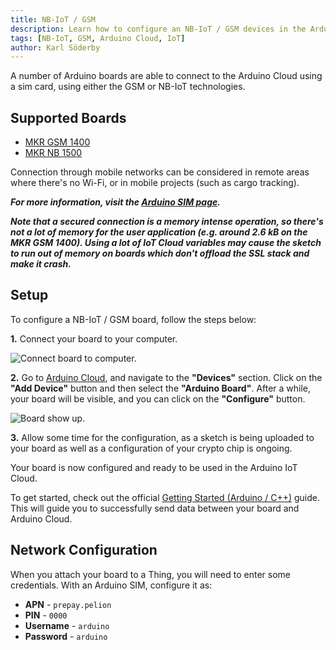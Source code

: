 ```yaml
---
title: NB-IoT / GSM
description: Learn how to configure an NB-IoT / GSM devices in the Arduino Cloud.
tags: [NB-IoT, GSM, Arduino Cloud, IoT]
author: Karl Söderby
---
```


A number of Arduino boards are able to connect to the Arduino Cloud using a sim card, using either the GSM or NB-IoT technologies.

## Supported Boards

- [MKR GSM 1400](https://store.arduino.cc/arduino-mkr-gsm-1400)
- [MKR NB 1500](https://store.arduino.cc/arduino-mkr-nb-1500-1413)

Connection through mobile networks can be considered in remote areas where there's no Wi-Fi, or in mobile projects (such as cargo tracking).  

***For more information, visit the [Arduino SIM page](https://store.arduino.cc/digital/sim).***

***Note that a secured connection is a memory intense operation, so there's not a lot of memory for the user application (e.g. around 2.6 kB on the MKR GSM 1400). Using a lot of IoT Cloud variables may cause the sketch to run out of memory on boards which don't offload the SSL stack and make it crash.***

## Setup

To configure a NB-IoT / GSM board, follow the steps below:

**1.** Connect your board to your computer.

![Connect board to computer.]()

**2.** Go to [Arduino Cloud](), and navigate to the **"Devices"** section. Click on the **"Add Device"** button and then select the **"Arduino Board"**. After a while, your board will be visible, and you can click on the **"Configure"** button.

![Board show up.]()

**3.** Allow some time for the configuration, as a sketch is being uploaded to your board as well as a configuration of your crypto chip is ongoing. 

Your board is now configured and ready to be used in the Arduino IoT Cloud. 

To get started, check out the official [Getting Started (Arduino / C++)]() guide. This will guide you to successfully send data between your board and Arduino Cloud.

## Network Configuration

When you attach your board to a Thing, you will need to enter some credentials. With an Arduino SIM, configure it as:

- **APN** - `prepay.pelion`
- **PIN** - `0000`
- **Username** - `arduino`
- **Password** - `arduino`
